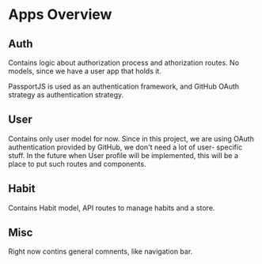 # Apps Overview

## Auth

Contains logic about authorization process and
athorization routes. No models, since we have
a user app that holds it.

PassportJS is used as an authentication framework,
and GitHub OAuth strategy as authentication strategy.

## User

Contains only user model for now. Since in this 
project, we are using OAuth authentication
provided by GitHub, we don't need a lot of user-
specific stuff. In the future when User profile
will be implemented, this will be a place to put
such routes and components.

## Habit

Contains Habit model, API routes to manage habits
and a store.

## Misc

Right now contins general comnents, like navigation
bar.
